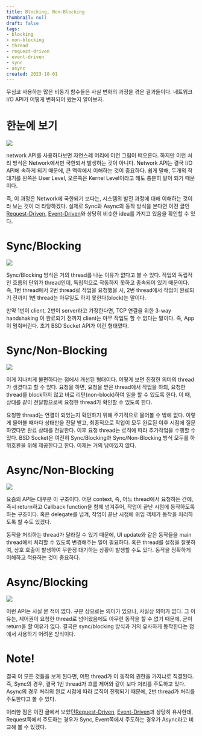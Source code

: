 ```yaml
---
title: Blocking, Non-Blocking
thumbnail: null
draft: false
tags:
- blocking
- non-blocking
- thread
- request-driven
- event-driven
- sync
- async
created: 2023-10-01
---
```


무심코 사용하는 많은 비동기 함수들은 사실 변화의 과정을 겪은 결과들이다. 네트워크 I/O API가 어떻게 변화되어 왔는지 알아보자.

# 한눈에 보기

![](TechTalks_14_BlockingNonblocking_0.png)

network API를 사용하다보면 자연스레 머리에 이런 그림이 떠오른다. 하지만 이런 처리 방식은 Network에서만 국한되서 발생하는 것이 아니다. Network API는 결국 I/O API에 속하게 되기 때문에, 큰 맥락에서 이해하는 것이 중요하다. 쉽게 말해, 두개의 작대기를 왼쪽은 User Level, 오른쪽은 Kernel Level이라고 해도 충분히 말이 되기 때문이다. 

즉, 이 과정은 Network에 국한되기 보다는, 시스템의 발전 과정에 대해 이해하는 것이라 보는 것이 더 타당하겠다. 실제로 Sync와 Async의 동작 방식을 본다면 이전 글인 [Request-Driven](Request-Driven.md), [Event-Driven](Event-Driven.md)와 상당히 비슷한 idea를 가지고 있음을 확인할 수 있다.

# Sync/Blocking

![](TechTalks_14_BlockingNonblocking_1.png)

Sync/Blocking 방식은 거의 thread를 나눈 이유가 없다고 볼 수 있다. 작업의 독립적인 흐름의 단위가 thread인데, 독립적으로 작동하지 못하고 종속되어 있기 때문이다. 즉, 1번 thread에서 2번 thread로 작업을 요청했을 시, 2번 thread에서 작업이 완료되기 전까지 1번 thread는 아무일도 하지 못한다(block)는 말이다.

만약 1번이 client, 2번이 server라고 가정한다면, TCP 연결을 위한 3-way handshaking 이 완료되기 전까지 client는 아무 작업도 할 수 없다는 말이다. 즉, App이 멈춰버린다. 초기 BSD Socket API가 이런 형태였다.

# Sync/Non-Blocking

![](TechTalks_14_BlockingNonblocking_2.png)

이게 지나치게 불편하다는 점에서 개선된 형태이다. 어떻게 보면 진정한 의미의 thread가 생겼다고 할 수 있다. 요청을 하면, 요청을 받은 thread에서 작업을 하되, 요청한 thread를 block하지 않고 바로 리턴(non-block)하여 일을 할 수 있도록 한다. 이 때, 상태를 같이 전달함으로써 요청한 thread가 확인할 수 있도록 한다.

요청한 thread는 연결이 되었는지 확인하기 위해 주기적으로 물어볼 수 밖에 없다. 이렇게 물어볼 때마다 상태만을 전달 받고, 최종적으로 작업이 모두 완료된 이후 시점에 질문하였다면 완료 상태를 전달한다. 이후 요청 thread는 로직에 따라 추가작업을 수행할 수 있다. BSD Socket은 여전히 Sync/Blocking과 Sync/Non-Blocking 방식 모두를 하위호환을 위해 제공한다고 한다. 이제는 거의 남아있지 않다.

# Async/Non-Blocking

![](TechTalks_14_BlockingNonblocking_3.png)

요즘의 API는 대부분 이 구조이다. 어떤 context, 즉, 어느 thread에서 요청하든 간에, 즉시 return하고 Callback function을 함께 넘겨주어, 작업이 끝난 시점에 동작하도록 하는 구조이다. 혹은 delegate를 넘겨, 작업이 끝난 시점에 위임 객체가 동작을 처리하도록 할 수도 있겠다. 

동작을 처리하는 thread가 달라질 수 있기 때문에, UI update와 같은 동작들을 main thread에서 처리할 수 있도록 변경해주는 일이 필요하다. 혹은 thread를 설정을 잘못하여, 상호 호출이 발생하여 무한정 대기하는 상황이 발생할 수도 있다. 동작을 정확하게 이해하고 적용하는 것이 중요하다.

# Async/Blocking

![](TechTalks_14_BlockingNonblocking_4.png)

이런 API는 사실 본 적이 없다. 구분 상으로는 의미가 있으나, 사실상 의미가 없다. 그 이유는, 제어권이 요청한 thread로 넘어왔음에도 아무런 동작을 할 수 없기 때문에, 굳이 return을 할 이유가 없다. 결국은 sync/blocking 방식과 거의 유사하게 동작한다는 점에서 사용하기 어려운 방식이다.

# Note!

결국 이 모든 것들을 보게 된다면, 어떤 thread가 이 동작의 권한을 가지냐로 직결된다. 즉, Sync의 경우, 결국 1번 thread가 흐름 제어와 같이 보다 처리를 주도하고 있다. Async의 경우 처리의 완료 시점에 따라 로직이 진행되기 때문에, 2번 thread가 처리를 주도한다고 볼 수 있다.

이러한 점은 이전 글에서 보았던[Request-Driven](Request-Driven.md), [Event-Driven](Event-Driven.md)과 상당히 유사한데, Request쪽에서 주도하는 경우가 Sync, Event쪽에서 주도하는 경우가 Async라고 비교해 볼 수 있겠다.
